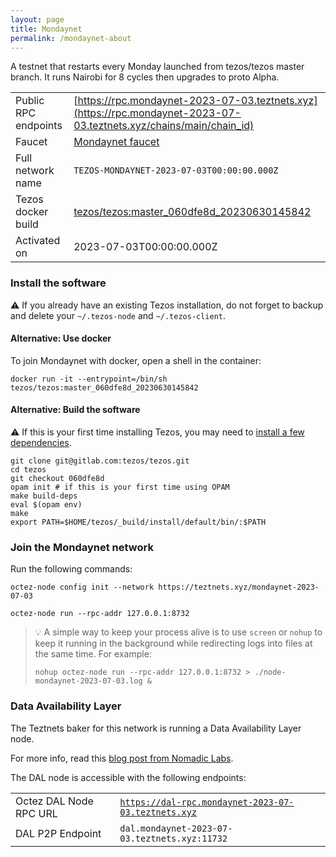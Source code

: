```yaml
---
layout: page
title: Mondaynet
permalink: /mondaynet-about
---
```


A testnet that restarts every Monday launched from tezos/tezos master branch. It runs Nairobi for 8 cycles then upgrades to proto Alpha.

| | |
|-------|---------------------|
| Public RPC endpoints | [https://rpc.mondaynet-2023-07-03.teztnets.xyz](https://rpc.mondaynet-2023-07-03.teztnets.xyz/chains/main/chain_id)<br/> |
| Faucet | [Mondaynet faucet](https://faucet.mondaynet-2023-07-03.teztnets.xyz) |
| Full network name | `TEZOS-MONDAYNET-2023-07-03T00:00:00.000Z` |
| Tezos docker build | [tezos/tezos:master_060dfe8d_20230630145842](https://hub.docker.com/r/tezos/tezos/tags?page=1&ordering=last_updated&name=master_060dfe8d_20230630145842) |
| Activated on | 2023-07-03T00:00:00.000Z |





### Install the software

⚠️  If you already have an existing Tezos installation, do not forget to backup and delete your `~/.tezos-node` and `~/.tezos-client`.



#### Alternative: Use docker

To join Mondaynet with docker, open a shell in the container:

```
docker run -it --entrypoint=/bin/sh tezos/tezos:master_060dfe8d_20230630145842
```

#### Alternative: Build the software

⚠️  If this is your first time installing Tezos, you may need to [install a few dependencies](https://tezos.gitlab.io/introduction/howtoget.html#setting-up-the-development-environment-from-scratch).

```
git clone git@gitlab.com:tezos/tezos.git
cd tezos
git checkout 060dfe8d
opam init # if this is your first time using OPAM
make build-deps
eval $(opam env)
make
export PATH=$HOME/tezos/_build/install/default/bin/:$PATH
```

### Join the Mondaynet network

Run the following commands:

```
octez-node config init --network https://teztnets.xyz/mondaynet-2023-07-03

octez-node run --rpc-addr 127.0.0.1:8732
```

> 💡 A simple way to keep your process alive is to use `screen` or `nohup` to keep it running in the background while redirecting logs into files at the same time. For example:
>
> ```bash=13
> nohup octez-node run --rpc-addr 127.0.0.1:8732 > ./node-mondaynet-2023-07-03.log &
> ```




### Data Availability Layer

The Teztnets baker for this network is running a Data Availability Layer node.

For more info, read this [blog post from Nomadic Labs](https://research-development.nomadic-labs.com/data-availability-layer-tezos.html).

The DAL node is accessible with the following endpoints:

| | |
|-------|---------------------|
| Octez DAL Node RPC URL | [`https://dal-rpc.mondaynet-2023-07-03.teztnets.xyz`](https://dal-rpc.mondaynet-2023-07-03.teztnets.xyz) |
| DAL P2P Endpoint | `dal.mondaynet-2023-07-03.teztnets.xyz:11732` |




